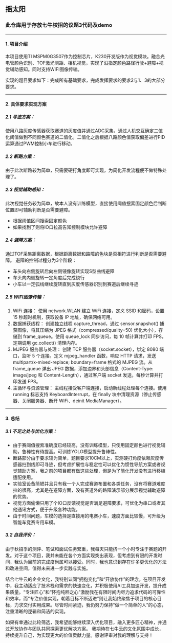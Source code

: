 ## 摇太阳
### 此仓库用于存放七牛校招的议题3代码及demo
---
#### 1. 项目介绍
本项目使用TI MSPM0G3507作为控制芯片，K230开发版作为视觉模块。融合光电管颜色识别、TOF激光测距、相机视觉，实现了沿指定颜色路径行驶+避障+视觉辅助感知。同时支持WIFI图像传输。

实现的题目要求如下：完成所有基础要求，完成发挥要求的要求2与1、3的大部分要求。

---

#### 2. 具体要求实现方案
##### 2.1 寻迹方案：
使用八路灰度传感器获取赛道的灰度值并通过ADC采集，通过人机交互确定二值化阈值做到不同颜色赛道的二值化。二值化之后根据八路颜色值获取偏差进行PID运算通过PWM控制小车进行移动。
##### 2.2 断路方案：
由于此次断路较为简单，只需要硬打角度即可实现，为简化开发流程便不做特殊处理了。
##### 2.3 视觉辅助感知：
此次视觉任务较为简单，故本人没有训练模型，直接使用阈值搜索固定颜色后判断位置即可辅助判断是否需要避障。
- 根据阈值区间搜索固定颜色
- 如果找到了则将IO口拉高告知控制模块允许避障
##### 2.4 避障方案：
通过TOF采集距离数据，根据距离数据和路障的色块是否相符进行判断是否需要避障。
避障的控制过程分为3个阶段：
- 车头向右侧旋转后向左侧镜像旋转实现S型曲线避障
- 车头向内侧旋转一定角度后完成绕行
- 小车以一定弧线继续旋转直到灰度传感器识别到赛道后继续寻迹
##### 2.5 WIFI图像传输：
1. WiFi 连接：
使用 network.WLAN 建立 WiFi 连接，定义 SSID 和密码，设置 15 秒超时机制，获取设备 IP 地址，确保网络可用。
2. 数据捕获线程：
创建独立线程 capture_thread，通过 sensor.snapshot() 捕获图像，将其压缩为 JPEG 格式（compressed(quality=50) 优化大小），存储到 frame_queue。使用 queue_lock 同步访问，每 10 帧计算并打印 FPS，定期调用 gc.collect() 清理内存。
3. MJPEG 服务器与处理：
创建 TCP 服务器（socket.socket），绑定 8080 端口，监听 5 个连接。定义 mjpeg_handler 函数，响应 HTTP 请求，发送 multipart/x-mixed-replace; boundary=frame 格式的 MJPEG 流。从 frame_queue 弹出 JPEG 数据，添加边界和头部信息（Content-Type: image/jpeg 和 Content-Length），通过客户端 socket 发送，每秒计算并打印发送 FPS。
4. 主循环与资源管理：
主线程接受客户端连接，启动新线程处理每个连接。使用 running 标志支持 KeyboardInterrupt，在 finally 块中清理资源（停止传感器、关闭服务器、断开 WiFi、deinit MediaManager）。

---

#### 3. 总结
##### 3.1 不足之处与优化方案：
- 由于赛阈值搜索准确度已经较高，没有训练模型，只使用固定颜色进行视觉辅助，鲁棒性有待提高。可训练YOLO模型提升鲁棒性。
- 断路部分由于要求较为简单，题目要求10CM以上，实测硬打角度依赖灰度传感器扫到线即可寻迹，但考虑扩展性与稳定性可以优化为惯性导航方案或者视觉辅助方案，我之前的项目都有做这些处理，但是为了简化开发没有进行移植适配使用。
- 实验室设备简陋并且只有我一个人完成赛道布置和各类任务，没有将赛道难度拉的很高，尤其是在避障方面，没有赛道外的路障演示部分展示视觉辅助避障的优势。
- 视觉方面偷懒只用了个IO口反馈视觉是否满足避障要求，可优化为串口或者其他通讯方式，便于升级各种功能。
- 由于时间问题，车模的选择是直接用的电赛小车，速度方面比较慢，可升级为智能车竞赛专用车模。
##### 3.2 自我评价：

由于秋招季的测评、笔试和面试任务繁重，我每天只能挤一个小时专注于赛题的开发。对于这个项目，我并未能在各个方面实现突出表现，但考虑到有限的开发时间，我认为目前的完成度尚属可以接受。同时，我也意识到存在许多更优化的方法和改进空间，值得未来进一步实践与实施。

结合七牛云的企业文化，我特别认同“拥抱变化”和“开放协作”的理念。在项目开发中，我主动适应了技术栈和需求的快速变化，并积极使用AI工具加速开发，提升成果质量。“专注匠心”和“怀抱纯粹之心”激励我在有限时间内尽力追求代码的可靠性和效率，而“专注价值实现，朝着目标不断迈进”则让我始终聚焦于项目的核心目标，力求交付实用成果。尽管时间紧迫，我仍努力保持“做一个简单的人”的心态，注重清晰的逻辑和简洁的实现。

如果有幸通过此轮筛选，我希望能够继续深入优化项目，融入更多匠心精神，并通过开放协作与团队共同探索更优解决方案。
我期待在七牛云的文化氛围中成长，持续提升自己，为实现更大的价值贡献力量。感谢评审对我的理解与支持！


